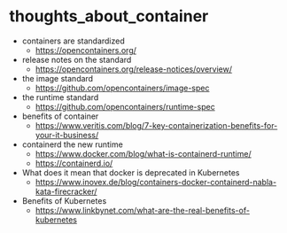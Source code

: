 # thoughts_about_container

* containers are standardized
  * https://opencontainers.org/
* release notes on the standard
  * https://opencontainers.org/release-notices/overview/
* the image standard
  * https://github.com/opencontainers/image-spec
* the runtime standard
  * https://github.com/opencontainers/runtime-spec
* benefits of container
  * https://www.veritis.com/blog/7-key-containerization-benefits-for-your-it-business/
* containerd the new runtime
  * https://www.docker.com/blog/what-is-containerd-runtime/
  * https://containerd.io/
* What does it mean that docker is deprecated in Kubernetes
  * https://www.inovex.de/blog/containers-docker-containerd-nabla-kata-firecracker/
* Benefits of Kubernetes
  * https://www.linkbynet.com/what-are-the-real-benefits-of-kubernetes
